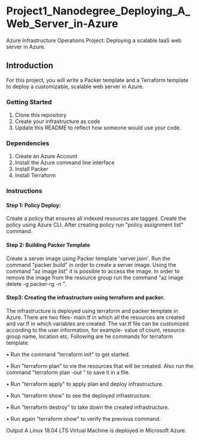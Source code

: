 # Project1_Nanodegree_Deploying_A_Web_Server_in-Azure

Azure Infrastructure Operations Project: Deploying a scalable IaaS web server in Azure.

## Introduction

For this project, you will write a Packer template and a Terraform template to deploy a customizable, scalable web server in Azure.

### Getting Started

1. Clone this repository
2. Create your infrastructure as code
3. Update this README to reflect how someone would use your code.

### Dependencies
 
1. Create an Azure Account
2. Install the Azure command line interface
3. Install Packer
4. Install Terraform

### Instructions

#### Step 1: Policy Deploy:
Create a policy that ensures all indexed resources are tagged. Create the policy using Azure CLI. After creating policy run "policy assignment list" command. 

#### Step 2: Building Packer Template
Create a server image using Packer template 'server.json'. Run the command "packer build" in order to create a server image. Using the command "az image list" it is possible to access the image. In order to remove the image from the resource group run the command 
"az image delete -g packer-rg -n <name>".

#### Step3: Creating the infrastructure using terraform and packer.
The infrastructure is deployed using terraform and packer template in Azure. There are two files- main.tf in which all the resources are created and var.tf in which variables are created. The var.tf file can be customized according to the user information, for example- value of count, resource group name, location etc. Following are he commands for terraform template.

•	Run the command "terraform init" to get started. 
 
 
•	Run "terraform plan" to vie the resources that will be created. Also run the command "terraform plan -out <filename>" to save it in a file. 
 
 
•	Run "terraform apply" to apply plan and deploy infrastructure.
 
 
•	Run "terraform show" to see the deployed infrastructure.
 
 
•	Run "terraform destroy" to take down the created infrastructure. 
 
 
•	Run again "terraform show" to verify the previous command.


Output
A Linux 18.04 LTS Virtual Machine is deployed in Microsoft Azure.  
